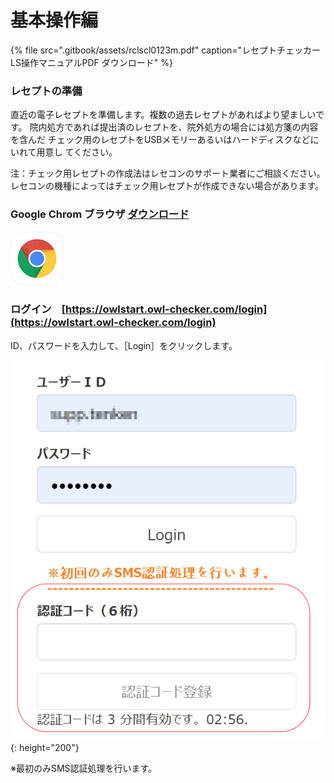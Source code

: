 # 基本操作編

{% file src=".gitbook/assets/rclscl0123m.pdf" caption="レセプトチェッカーLS操作マニュアルPDF ダウンロード" %}

### レセプトの準備

直近の電子レセプトを準備します。複数の過去レセプトがあればより望ましいです。 院内処方であれば提出済のレセプトを、院外処方の場合には処方箋の内容を含んだ チェック用のレセプトをUSBメモリーあるいはハードディスクなどにいれて用意し てください。

注：チェック用レセプトの作成法はレセコンのサポート業者にご相談ください。 レセコンの機種によってはチェック用レセプトが作成できない場合があります。

### Google Chrom ブラウザ   [ダウンロード](https://www.google.co.jp/chrome/?brand=FDKM&gclid=Cj0KCQjwrsGCBhD1ARIsALILBYr0Moo0gPVqjheS9amL9joYxGxDtFBIwvu4vhcHOzXMZCSC0bZjH-AaAmjkEALw_wcB&gclsrc=aw.ds)

![Google Chrome  ](.gitbook/assets/chrome.png)

### ログイン　[https://owlstart.owl-checker.com/login](https://owlstart.owl-checker.com/login)

ID、パスワードを入力して、［Login］をクリックします。

![](.gitbook/assets/login.png){: height="200"}

※最初のみSMS認証処理を行います。





